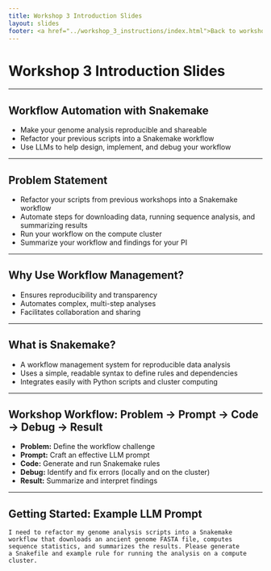```yaml
---
title: Workshop 3 Introduction Slides
layout: slides
footer: <a href="../workshop_3_instructions/index.html">Back to workshop 3</a>
---
```


# Workshop 3 Introduction Slides

---

## Workflow Automation with Snakemake

- Make your genome analysis reproducible and shareable
- Refactor your previous scripts into a Snakemake workflow
- Use LLMs to help design, implement, and debug your workflow

---

## Problem Statement

- Refactor your scripts from previous workshops into a Snakemake workflow
- Automate steps for downloading data, running sequence analysis, and summarizing results
- Run your workflow on the compute cluster
- Summarize your workflow and findings for your PI

---

## Why Use Workflow Management?

- Ensures reproducibility and transparency
- Automates complex, multi-step analyses
- Facilitates collaboration and sharing

---

## What is Snakemake?

- A workflow management system for reproducible data analysis
- Uses a simple, readable syntax to define rules and dependencies
- Integrates easily with Python scripts and cluster computing

---

## Workshop Workflow: Problem → Prompt → Code → Debug → Result

- **Problem:** Define the workflow challenge
- **Prompt:** Craft an effective LLM prompt
- **Code:** Generate and run Snakemake rules
- **Debug:** Identify and fix errors (locally and on the cluster)
- **Result:** Summarize and interpret findings

---

## Getting Started: Example LLM Prompt

```
I need to refactor my genome analysis scripts into a Snakemake
workflow that downloads an ancient genome FASTA file, computes
sequence statistics, and summarizes the results. Please generate
a Snakefile and example rule for running the analysis on a compute
cluster.
```
